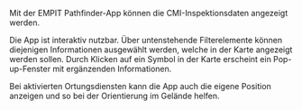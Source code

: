 Mit der EMPIT Pathfinder-App können die CMI-Inspektionsdaten angezeigt werden.

Die App ist interaktiv nutzbar. Über untenstehende Filterelemente können diejenigen Informationen ausgewählt werden, welche in der Karte angezeigt werden sollen. Durch Klicken auf ein Symbol in der Karte erscheint ein Pop-up-Fenster mit ergänzenden Informationen.

Bei aktivierten Ortungsdiensten kann die App auch die eigene Position anzeigen und so bei der Orientierung im Gelände helfen.

